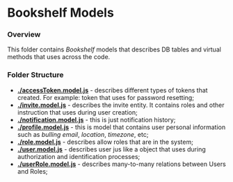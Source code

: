 # Bookshelf Models 

### Overview

This folder contains  *Bookshelf* models that describes DB tables and virtual methods that uses across the code.


### Folder Structure

* **[./accessToken.model.js](./accessToken.model.js)** - describes different types of tokens that created. For example: token that uses for password resetting;
* **[./invite.model.js](./invite.model.js)** - describes the invite entity. It contains roles and other instruction that uses during user creation;
* **[./notification.model.js](./notification.model.js)** - this is just notification history; 
* **[./profile.model.js](./profile.model.js)** - this is model that contains user personal information such as *bulling email*, *location*, *timezone*, etc;
* **[./role.model.js](./role.model.js)** - describes allow roles that are in the system;
* **[./user.model.js](./user.model.js)** - describes user jus like a object that uses during authorization and identification processes; 
* **[./userRole.model.js](./userRole.model.js)** - describes many-to-many relations between Users and Roles; 